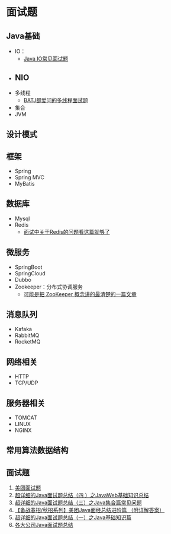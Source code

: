 # 面试题

## Java基础
- IO：
    - [Java IO常见面试题](https://mp.weixin.qq.com/s?__biz=Mzg2OTA0Njk0OA==&mid=2247484945&amp;idx=1&amp;sn=229be49807e3c2a9621f42c0a6c0aeb6&source=41#wechat_redirect)
- NIO
    - 
- 多线程
    - [BATJ都爱问的多线程面试题](https://juejin.im/post/5bdbbc3d6fb9a0224a5e486f)
- 集合
- JVM
## 设计模式
## 框架
- Spring
- Spring MVC
- MyBatis
## 数据库
- Mysql
- Redis
    - [面试中关于Redis的问题看这篇就够了](https://mp.weixin.qq.com/s?__biz=Mzg2OTA0Njk0OA==&mid=2247484966&amp;idx=1&amp;sn=86495501e12ad0c62476d98985d43c85&source=41#wechat_redirect)
## 微服务
- SpringBoot
- SpringCloud
- Dubbo
- Zookeeper：分布式协调服务
    - [可能是把 ZooKeeper 概念讲的最清楚的一篇文章](https://juejin.im/post/5b970f1c5188255c865e00e7)
## 消息队列
- Kafaka
- RabbitMQ
- RocketMQ
## 网络相关
- HTTP
- TCP/UDP
## 服务器相关
- TOMCAT
- LINUX
- NGINX
## 常用算法数据结构


## 面试题
1. [美团面试题](https://github.com/Snailclimb/JavaGuide/blob/master/docs/essential-content-for-interview/PreparingForInterview/%E7%BE%8E%E5%9B%A2%E9%9D%A2%E8%AF%95%E5%B8%B8%E8%A7%81%E9%97%AE%E9%A2%98%E6%80%BB%E7%BB%93.md#1-systemoutprintln39%E8%BE%93%E5%87%BA%E4%BB%80%E4%B9%88)
2. [超详细的Java面试题总结（四 ）之JavaWeb基础知识总结](https://juejin.im/post/5abf6c1b6fb9a028bd4c705f)
3. [超详细的Java面试题总结（三）之Java集合篇常见问题](https://juejin.im/post/5a99544ef265da23a334ab6c)
4. [【备战春招/秋招系列】美团Java面经总结进阶篇 （附详解答案）](https://juejin.im/post/5bebf2b85188250edf4addf0)
5. [超详细的Java面试题总结（一）之Java基础知识篇](https://juejin.im/post/5a02cd53f265da431b6ca326)
6. [各大公司Java面试题总结](https://www.cnblogs.com/java1024/p/7685400.html)